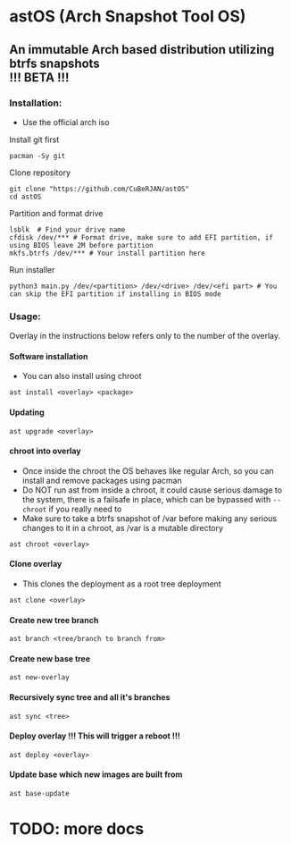 # astOS (Arch Snapshot Tool OS)
An immutable Arch based distribution utilizing btrfs snapshots  
!!! BETA !!!
---
### Installation:
* Use the official arch iso  

Install git first
```
pacman -Sy git
```
Clone repository
```
git clone "https://github.com/CuBeRJAN/astOS"  
cd astOS  
```
Partition and format drive
```
lsblk  # Find your drive name
cfdisk /dev/*** # Format drive, make sure to add EFI partition, if using BIOS leave 2M before partition  
mkfs.btrfs /dev/*** # Your install partition here  
```
Run installer
```
python3 main.py /dev/<partition> /dev/<drive> /dev/<efi part> # You can skip the EFI partition if installing in BIOS mode
```
### Usage:
Overlay in the instructions below refers only to the number of the overlay.
#### Software installation
* You can also install using chroot
```
ast install <overlay> <package>
```
#### Updating
```
ast upgrade <overlay>
```
#### chroot into overlay 
* Once inside the chroot the OS behaves like regular Arch, so you can install and remove packages using pacman
* Do NOT run ast from inside a chroot, it could cause serious damage to the system, there is a failsafe in place, which can be bypassed with ```--chroot``` if you really need to  
* Make sure to take a btrfs snapshot of /var before making any serious changes to it in a chroot, as /var is a mutable directory
```
ast chroot <overlay>
```
#### Clone overlay
* This clones the deployment as a root tree deployment
```
ast clone <overlay>
```
#### Create new tree branch
```
ast branch <tree/branch to branch from>
```
#### Create new base tree
```
ast new-overlay
```
#### Recursively sync tree and all it's branches
```
ast sync <tree>
```
#### Deploy overlay    **!!! This will trigger a reboot !!!**
```
ast deploy <overlay>  
```
#### Update base which new images are built from
```
ast base-update
```
# TODO: more docs
